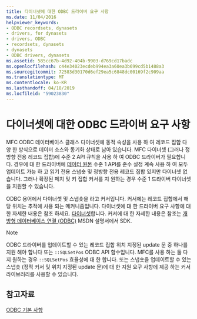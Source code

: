 ```yaml
---
title: 다이너셋에 대한 ODBC 드라이버 요구 사항
ms.date: 11/04/2016
helpviewer_keywords:
- ODBC recordsets, dynasets
- drivers, for dynasets
- drivers, ODBC
- recordsets, dynasets
- dynasets
- ODBC drivers, dynasets
ms.assetid: 585cc67b-4d92-404b-9903-d769cd17badc
ms.openlocfilehash: c44e34023ecdeb994ea3a60ea3b699cd5b1488a3
ms.sourcegitcommit: 72583d30170d6ef29ea5c6848dc00169f2c909aa
ms.translationtype: MT
ms.contentlocale: ko-KR
ms.lasthandoff: 04/18/2019
ms.locfileid: "59023830"
---
```

# <a name="odbc-driver-requirements-for-dynasets"></a>다이너셋에 대한 ODBC 드라이버 요구 사항

MFC ODBC 데이터베이스 클래스 다이너셋에 동적 속성을 사용 하 여 레코드 집합 다양 한 방식으로 데이터 소스와 동기화 상태로 남아 있습니다. MFC 다이너셋 (그러나 정방향 전용 레코드 집합)에 수준 2 API 규칙을 사용 하 여 ODBC 드라이버가 필요합니다. 경우에 대 한 드라이버에 [데이터 원본](../../data/odbc/data-source-odbc.md) 수준 1 API를 준수 설정 계속 사용 하 여 모두 업데이트 가능 하 고 읽기 전용 스냅숏 및 정방향 전용 레코드 집합 있지만 다이너셋 없습니다. 그러나 확장된 페치 및 키 집합 커서를 지 원하는 경우 수준 1 드라이버 다이너셋을 지원할 수 있습니다.

ODBC 용어에서 다이너셋 및 스냅숏을 라고 커서입니다. 커서에는 레코드 집합에서 해당 위치는 추적에 사용 되는 메커니즘입니다. 다이너셋에 대 한 드라이버 요구 사항에 대 한 자세한 내용은 참조 하세요. [다이너셋](../../data/odbc/dynaset.md)합니다. 커서에 대 한 자세한 내용은 참조는 [개방형 데이터베이스 연결 (ODBC)](/sql/odbc/microsoft-open-database-connectivity-odbc) MSDN 설명서에서 SDK.

> [!NOTE]
>  ODBC 드라이버를 업데이트할 수 있는 레코드 집합 위치 지정된 update 문 중 하나를 지원 해야 합니다 또는 `::SQLSetPos` ODBC API 함수입니다. MFC를 사용 하는 둘 다 지 원하는 경우 `::SQLSetPos` 효율성에 대 한 합니다. 또는 스냅숏을 업데이트할 수 있는 스냅숏 (정적 커서 및 위치 지정된 update 문)에 대 한 지원 요구 사항에 제공 하는 커서 라이브러리를 사용할 수 있습니다.

## <a name="see-also"></a>참고자료

[ODBC 기본 사항](../../data/odbc/odbc-basics.md)